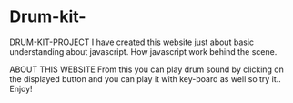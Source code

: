 # Drum-kit-
DRUM-KIT-PROJECT
I have created this website just about basic understanding about javascript. How javascript work behind the scene.

ABOUT THIS WEBSITE
From this you can play drum sound by clicking on the displayed button and you can play it with key-board as well 
so try it.. Enjoy!
